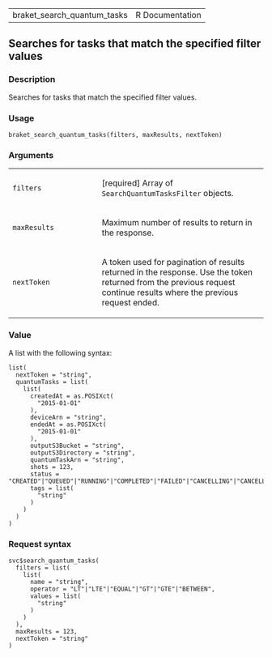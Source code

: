 <table style="width: 100%;">
<tbody>
<tr class="odd">
<td>braket_search_quantum_tasks</td>
<td style="text-align: right;">R Documentation</td>
</tr>
</tbody>
</table>

## Searches for tasks that match the specified filter values

### Description

Searches for tasks that match the specified filter values.

### Usage

    braket_search_quantum_tasks(filters, maxResults, nextToken)

### Arguments

<table>
<colgroup>
<col style="width: 35%" />
<col style="width: 65%" />
</colgroup>
<tbody>
<tr class="odd">
<td><code id="braket_search_quantum_tasks_:_filters">filters</code></td>
<td><p>[required] Array of <code>SearchQuantumTasksFilter</code>
objects.</p></td>
</tr>
<tr class="even">
<td><code
id="braket_search_quantum_tasks_:_maxResults">maxResults</code></td>
<td><p>Maximum number of results to return in the response.</p></td>
</tr>
<tr class="odd">
<td><code
id="braket_search_quantum_tasks_:_nextToken">nextToken</code></td>
<td><p>A token used for pagination of results returned in the response.
Use the token returned from the previous request continue results where
the previous request ended.</p></td>
</tr>
</tbody>
</table>

### Value

A list with the following syntax:

    list(
      nextToken = "string",
      quantumTasks = list(
        list(
          createdAt = as.POSIXct(
            "2015-01-01"
          ),
          deviceArn = "string",
          endedAt = as.POSIXct(
            "2015-01-01"
          ),
          outputS3Bucket = "string",
          outputS3Directory = "string",
          quantumTaskArn = "string",
          shots = 123,
          status = "CREATED"|"QUEUED"|"RUNNING"|"COMPLETED"|"FAILED"|"CANCELLING"|"CANCELLED",
          tags = list(
            "string"
          )
        )
      )
    )

### Request syntax

    svc$search_quantum_tasks(
      filters = list(
        list(
          name = "string",
          operator = "LT"|"LTE"|"EQUAL"|"GT"|"GTE"|"BETWEEN",
          values = list(
            "string"
          )
        )
      ),
      maxResults = 123,
      nextToken = "string"
    )
